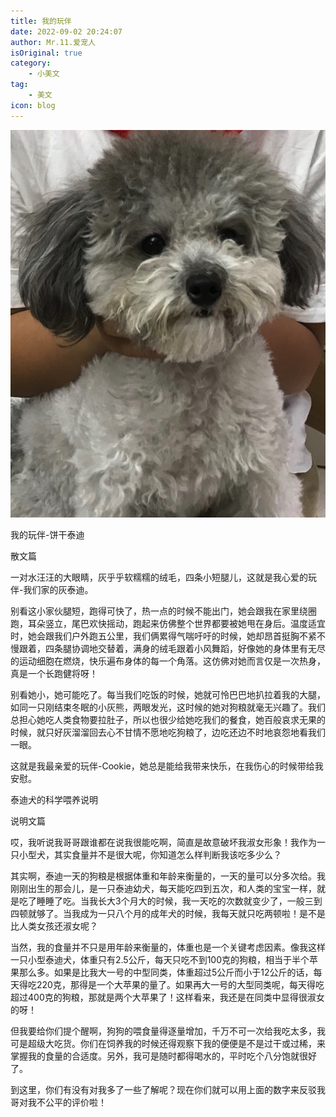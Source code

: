 ```yaml
---
title: 我的玩伴
date: 2022-09-02 20:24:07
author: Mr.11.爱宠人
isOriginal: true
category:
    - 小美文
tag:
    - 美文
icon: blog
---
```




![image-20220906210824886](./cookiemydog.assets/image-20220906210824886.png)



我的玩伴-饼干泰迪

散文篇



一对水汪汪的大眼睛，灰乎乎软糯糯的绒毛，四条小短腿儿，这就是我心爱的玩伴-我们家的灰泰迪。 

别看这小家伙腿短，跑得可快了，热一点的时候不能出门，她会跟我在家里绕圈跑，耳朵竖立，尾巴欢快摇动，跑起来仿佛整个世界都要被她甩在身后。温度适宜时，她会跟我们户外跑五公里，我们俩累得气喘吁吁的时候，她却昂首挺胸不紧不慢跟着，四条腿协调地交替着，满身的绒毛跟着小风舞蹈，好像她的身体里有无尽的运动细胞在燃烧，快乐遍布身体的每一个角落。这仿佛对她而言仅是一次热身，真是一个长跑健将呀！

别看她小，她可能吃了。每当我们吃饭的时候，她就可怜巴巴地扒拉着我的大腿，如同一只刚结束冬眠的小灰熊，两眼发光，这时候的她对狗粮就毫无兴趣了。我们总担心她吃人类食物要拉肚子，所以也很少给她吃我们的餐食，她百般哀求无果的时候，就只好灰溜溜回去心不甘情不愿地吃狗粮了，边吃还边不时地哀怨地看我们一眼。 

这就是我最亲爱的玩伴-Cookie，她总是能给我带来快乐，在我伤心的时候带给我安慰。



泰迪犬的科学喂养说明

说明文篇

哎，我听说我哥哥跟谁都在说我很能吃啊，简直是故意破坏我淑女形象！我作为一只小型犬，其实食量并不是很大呢，你知道怎么样判断我该吃多少么？

其实啊，泰迪一天的狗粮是根据体重和年龄来衡量的，一天的量可以分多次给。我刚刚出生的那会儿，是一只泰迪幼犬，每天能吃四到五次，和人类的宝宝一样，就是吃了睡睡了吃。当我长大3个月大的时候，我一天吃的次数就变少了，一般三到四顿就够了。当我成为一只八个月的成年犬的时候，我每天就只吃两顿啦！是不是比人类女孩还淑女呢？

当然，我的食量并不只是用年龄来衡量的，体重也是一个关键考虑因素。像我这样一只小型泰迪犬，体重只有2.5公斤，每天只吃不到100克的狗粮，相当于半个苹果那么多。如果是比我大一号的中型同类，体重超过5公斤而小于12公斤的话，每天得吃220克，那得是一个大苹果的量了。如果再大一号的大型同类呢，每天得吃超过400克的狗粮，那就是两个大苹果了！这样看来，我还是在同类中显得很淑女的呀！

但我要给你们提个醒啊，狗狗的喂食量得逐量增加，千万不可一次给我吃太多，我可是超级大吃货。你们在饲养我的时候还得观察下我的便便是不是过干或过稀，来掌握我的食量的合适度。另外，我可是随时都得喝水的，平时吃个八分饱就很好了。

到这里，你们有没有对我多了一些了解呢？现在你们就可以用上面的数字来反驳我哥对我不公平的评价啦！







